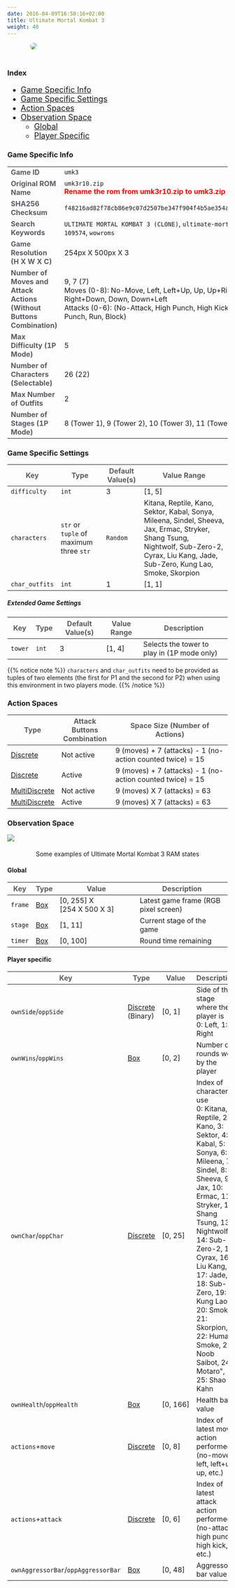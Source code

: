```yaml
---
date: 2016-04-09T16:50:16+02:00
title: Ultimate Mortal Kombat 3
weight: 40
---
```


<figure style="margin-bottom:0px; margin-top:0px; margin-right:auto; margin-left:auto; width: 400px;">
  <img src="../../../images/envs/umk3.jpg" style="margin-bottom:20px; border-radius: 10px;"/>
</figure>

### Index

<div style="font-size:1.125rem;">

- <a href="./#game-specific-info">Game Specific Info</a>
- <a href="./#game-specific-settings">Game Specific Settings</a>
- <a href="./#action-spaces">Action Spaces</a>
- <a href="./#observation-space">Observation Space</a>
  - <a href="./#global">Global</a>
  - <a href="./#player-specific">Player Specific</a>

</div>

### Game Specific Info

|                                                                                                                          |                                                                                                                                                                                         |
| ------------------------------------------------------------------------------------------------------------------------ | --------------------------------------------------------------------------------------------------------------------------------------------------------------------------------------- |
| <strong><span style="color:#5B5B60;">Game ID</span></strong>                                                             | `umk3`                                                                                                                                                                                  |
| <strong><span style="color:#5B5B60;">Original ROM Name</span></strong>                                                   | `umk3r10.zip`<br><strong><span style="color:#FF0000;">Rename the rom from umk3r10.zip to umk3.zip</span></strong>                                                                       |
| <strong><span style="color:#5B5B60;">SHA256 Checksum</span></strong>                                                     | `f48216ad82f78cb86e9c07d2507be347f904f4b5ae354a85ae7c34d969d265af`                                                                                                                      |
| <strong><span style="color:#5B5B60;">Search Keywords</span></strong>                                                     | `ULTIMATE MORTAL KOMBAT 3 (CLONE)`, `ultimate-mortal-kombat-3-clone`, `109574`, `wowroms`                                                                                               |
| <strong><span style="color:#5B5B60;">Game Resolution<br>(H X W X C)</span></strong>                                      | 254px&#160;X&#160;500px&#160;X&#160;3                                                                                                                                                   |
| <strong><span style="color:#5B5B60;">Number of Moves and Attack Actions<br>(Without Buttons Combination)</span></strong> | 9, 7 (7)<br>Moves (0-8): No-Move, Left, Left+Up, Up, Up+Right, Right, Right+Down, Down, Down+Left<br>Attacks (0-6): (No-Attack, High Punch, High Kick, Low Kick, Low Punch, Run, Block) |
| <strong><span style="color:#5B5B60;">Max Difficulty (1P Mode)</span></strong>                                            | 5                                                                                                                                                                                       |
| <strong><span style="color:#5B5B60;">Number of Characters (Selectable)</span></strong>                                   | 26 (22)                                                                                                                                                                                 |
| <strong><span style="color:#5B5B60;">Max Number of Outfits</span></strong>                                               | 2                                                                                                                                                                                       |
| <strong><span style="color:#5B5B60;">Number of Stages (1P Mode)</span></strong>                                          | 8 (Tower 1), 9 (Tower 2), 10 (Tower 3), 11 (Tower 4)                                                                                                                                    |

### Game Specific Settings

| <strong><span style="color:#5B5B60;">Key</span></strong> | <strong><span style="color:#5B5B60;">Type</span></strong> | <strong><span style="color:#5B5B60;">Default Value(s)</span></strong> | <strong><span style="color:#5B5B60;">Value Range</span></strong>                                                                                                                          |
| -------------------------------------------------------- | --------------------------------------------------------- | --------------------------------------------------------------------- | ----------------------------------------------------------------------------------------------------------------------------------------------------------------------------------------- |
| `difficulty`                                             | `int`                                                     | 3                                                                     | [1, 5]                                                                                                                                                                                    |
| `characters`                                             | `str` or `tuple` of maximum three `str`                   | `Random`                                                              | Kitana, Reptile, Kano, Sektor, Kabal, Sonya, Mileena, Sindel, Sheeva, Jax, Ermac, Stryker, Shang Tsung, Nightwolf, Sub-Zero-2, Cyrax, Liu Kang, Jade, Sub-Zero, Kung Lao, Smoke, Skorpion |
| `char_outfits`                                           | `int`                                                     | 1                                                                     | [1, 1]                                                                                                                                                                                    |

##### Extended Game Settings

| <strong><span style="color:#5B5B60;">Key</span></strong> | <strong><span style="color:#5B5B60;">Type</span></strong> | <strong><span style="color:#5B5B60;">Default Value(s)</span></strong> | <strong><span style="color:#5B5B60;">Value Range</span></strong> | <strong><span style="color:#5B5B60;">Description</span></strong> |
| -------------------------------------------------------- | --------------------------------------------------------- | --------------------------------------------------------------------- | ---------------------------------------------------------------- | ---------------------------------------------------------------- |
| `tower`                                                  | `int`                                                     | 3                                                                     | [1, 4]                                                           | Selects the tower to play in (1P mode only)                      |

{{% notice note %}}
`characters` and `char_outfits` need to be provided as tuples of two elements (the first for P1 and the second for P2) when using this environment in two players mode.
{{% /notice %}}

### Action Spaces

| <strong><span style="color:#5B5B60;">Type</span></strong>                                                          | <strong><span style="color:#5B5B60;">Attack Buttons<br>Combination</span></strong> | <strong><span style="color:#5B5B60;">Space Size (Number of Actions)</span></strong> |
| ------------------------------------------------------------------------------------------------------------------ | ---------------------------------------------------------------------------------- | ----------------------------------------------------------------------------------- |
| <a href="https://github.com/openai/gym/tree/master/gym/spaces/discrete.py" target="blank_">Discrete</a>            | Not active                                                                         | 9 (moves) + 7 (attacks) - 1 (no-action counted twice) = 15                          |
| <a href="https://github.com/openai/gym/tree/master/gym/spaces/discrete.py" target="blank_">Discrete</a>            | Active                                                                             | 9 (moves) + 7 (attacks) - 1 (no-action counted twice) = 15                          |
| <a href="https://github.com/openai/gym/tree/master/gym/spaces/multi_discrete.py" target="blank_">MultiDiscrete</a> | Not active                                                                         | 9 (moves) X 7 (attacks) = 63                                                        |
| <a href="https://github.com/openai/gym/tree/master/gym/spaces/multi_discrete.py" target="blank_">MultiDiscrete</a> | Active                                                                             | 9 (moves) X 7 (attacks) = 63                                                        |

### Observation Space

<figure style="margin-bottom:0px; margin-top:0px; margin-right:auto; margin-left:auto;">
  <img src="../../../images/envs/umk3Data.png" style="margin-bottom:20px;">
  <figcaption align="middle">Some examples of Ultimate Mortal Kombat 3 RAM states</figcaption>
</figure>

#### Global

| <strong><span style="color:#5B5B60;">Key</span></strong> | <strong><span style="color:#5B5B60;">Type</span></strong>                                     | <strong><span style="color:#5B5B60;">Value</span></strong> | <strong><span style="color:#5B5B60;">Description</span></strong> |
| -------------------------------------------------------- | --------------------------------------------------------------------------------------------- | ---------------------------------------------------------- | ---------------------------------------------------------------- |
| `frame`                                                  | <a href="https://github.com/openai/gym/tree/master/gym/spaces/box.py" target="blank_">Box</a> | [0,&#160;255] X [254&#160;X&#160;500&#160;X&#160;3]        | Latest game frame (RGB pixel screen)                             |
| `stage`                                                  | <a href="https://github.com/openai/gym/tree/master/gym/spaces/box.py" target="blank_">Box</a> | [1, 11]                                                    | Current stage of the game                                        |
| `timer`                                                  | <a href="https://github.com/openai/gym/tree/master/gym/spaces/box.py" target="blank_">Box</a> | [0, 100]                                                           | Round time remaining                                        |

#### Player specific

| <strong><span style="color:#5B5B60;">Key</span></strong> | <strong><span style="color:#5B5B60;">Type</span></strong>                                                        | <strong><span style="color:#5B5B60;">Value</span></strong> | <strong><span style="color:#5B5B60;">Description</span></strong>                                                                                                                                                                                                                                                                                                                                                                                                                |
| -------------------------------------------------------- | ---------------------------------------------------------------------------------------------------------------- | ---------------------------------------------------------- | ------------------------------------------------------------------------------------------------------------------------------------------------------------------------------------------------------------------------------------------------------------------------------------------------------------------------------------------------------------------------------------------------------------------------------------------------------------------------------- |
| `ownSide`/`oppSide`                                      | <a href="https://github.com/openai/gym/tree/master/gym/spaces/discrete.py" target="blank_">Discrete</a> (Binary) | [0,&#160;1]                                                | Side of the stage where the player is<br>0: Left, 1: Right                                                                                                                                                                                                                                                                                                                                                                                                                      |
| `ownWins`/`oppWins`                                      | <a href="https://github.com/openai/gym/tree/master/gym/spaces/box.py" target="blank_">Box</a>                    | [0,&#160;2]                                                | Number of rounds won by the player                                                                                                                                                                                                                                                                                                                                                                                                                                              |
| `ownChar`/`oppChar`                                      | <a href="https://github.com/openai/gym/tree/master/gym/spaces/discrete.py" target="blank_">Discrete</a>          | [0,&#160;25]                                               | Index of character in use<br>0: Kitana, 1: Reptile, 2: Kano, 3: Sektor, 4: Kabal, 5: Sonya, 6: Mileena, 7: Sindel, 8: Sheeva, 9: Jax, 10: Ermac, 11: Stryker, 12: Shang Tsung, 13: Nightwolf, 14: Sub-Zero-2, 15: Cyrax, 16: Liu Kang, 17: Jade, 18: Sub-Zero, 19: Kung Lao, 20: Smoke, 21: Skorpion, 22: Human Smoke, 23: Noob Saibot, 24: Motaro", 25: Shao Kahn                                                                                                              |
| `ownHealth`/`oppHealth`                                  | <a href="https://github.com/openai/gym/tree/master/gym/spaces/box.py" target="blank_">Box</a>                    | [0,&#160;166]                                              | Health bar value                                                                                                                                                                                                                                                                                                                                                                                                                                                                |
| `actions`+`move`                                         | <a href="https://github.com/openai/gym/tree/master/gym/spaces/discrete.py" target="blank_">Discrete</a>          | [0,&#160;8]                                                | Index of latest move action performed (no-move, left, left+up, up, etc.)                                                                                                                                                                                                                                                                                                                                                                                                        |
| `actions`+`attack`                                       | <a href="https://github.com/openai/gym/tree/master/gym/spaces/discrete.py" target="blank_">Discrete</a>          | [0,&#160;6]                                                | Index of latest attack action performed (no-attack, high punch, high kick, etc.)                                                                                                                                                                                                                                                                                                                                                                                                |
| `ownAggressorBar`/`oppAggressorBar`                      | <a href="https://github.com/openai/gym/tree/master/gym/spaces/box.py" target="blank_">Box</a>                    | [0, 48]                                                    | Aggressor bar value                                                                                                                                                                                                                                                                                                                                                                                                                                                             |
